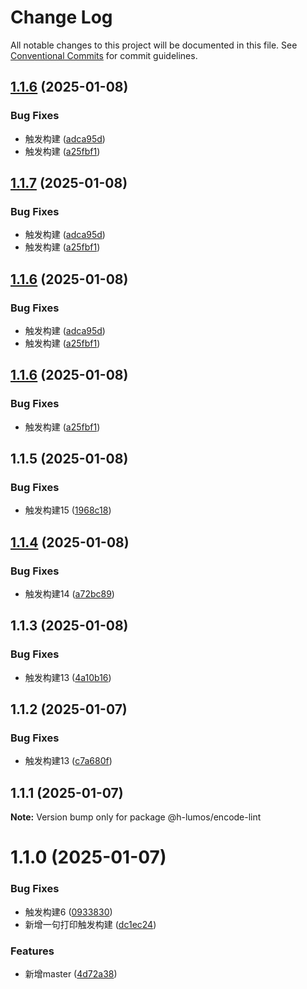# Change Log

All notable changes to this project will be documented in this file.
See [Conventional Commits](https://conventionalcommits.org) for commit guidelines.

## [1.1.6](https://github.com/encode-studio-fe/fe-spec/compare/v1.1.5...v1.1.6) (2025-01-08)


### Bug Fixes

* 触发构建 ([adca95d](https://github.com/encode-studio-fe/fe-spec/commit/adca95d4a73ecc7dcb4b84b9cfadd0f9d50c4380))
* 触发构建 ([a25fbf1](https://github.com/encode-studio-fe/fe-spec/commit/a25fbf102dbe53b21d706fbac0997ba4203f7cae))





## [1.1.7](https://github.com/encode-studio-fe/fe-spec/compare/v1.1.5...v1.1.7) (2025-01-08)


### Bug Fixes

* 触发构建 ([adca95d](https://github.com/encode-studio-fe/fe-spec/commit/adca95d4a73ecc7dcb4b84b9cfadd0f9d50c4380))
* 触发构建 ([a25fbf1](https://github.com/encode-studio-fe/fe-spec/commit/a25fbf102dbe53b21d706fbac0997ba4203f7cae))





## [1.1.6](https://github.com/encode-studio-fe/fe-spec/compare/v1.1.5...v1.1.6) (2025-01-08)


### Bug Fixes

* 触发构建 ([adca95d](https://github.com/encode-studio-fe/fe-spec/commit/adca95d4a73ecc7dcb4b84b9cfadd0f9d50c4380))
* 触发构建 ([a25fbf1](https://github.com/encode-studio-fe/fe-spec/commit/a25fbf102dbe53b21d706fbac0997ba4203f7cae))





## [1.1.6](https://github.com/encode-studio-fe/fe-spec/compare/v1.1.5...v1.1.6) (2025-01-08)


### Bug Fixes

* 触发构建 ([a25fbf1](https://github.com/encode-studio-fe/fe-spec/commit/a25fbf102dbe53b21d706fbac0997ba4203f7cae))





## 1.1.5 (2025-01-08)


### Bug Fixes

*  触发构建15 ([1968c18](https://github.com/encode-studio-fe/fe-spec/commit/1968c18e4f00b92cbf475a737aba393ee3e0f5ca))





## [1.1.4](https://github.com/encode-studio-fe/fe-spec/compare/v1.1.3...v1.1.4) (2025-01-08)


### Bug Fixes

*  触发构建14 ([a72bc89](https://github.com/encode-studio-fe/fe-spec/commit/a72bc89b3dc2cce62d3bacf0682bb456d323f2c9))





## 1.1.3 (2025-01-08)


### Bug Fixes

*  触发构建13 ([4a10b16](https://github.com/encode-studio-fe/fe-spec/commit/4a10b163c4d0bf1a756daa8991b92a803507da03))





## 1.1.2 (2025-01-07)


### Bug Fixes

*  触发构建13 ([c7a680f](https://github.com/encode-studio-fe/fe-spec/commit/c7a680f576d27eb6b2eb704a4185edf0122c7cc7))





## 1.1.1 (2025-01-07)

**Note:** Version bump only for package @h-lumos/encode-lint





# 1.1.0 (2025-01-07)


### Bug Fixes

*  触发构建6 ([0933830](https://github.com/encode-studio-fe/fe-spec/commit/093383028584f81214b7404500d880ebb67e9a3e))
* 新增一句打印触发构建 ([dc1ec24](https://github.com/encode-studio-fe/fe-spec/commit/dc1ec240b6119f88d31f10dacbd4f5bc3560f3f1))


### Features

* 新增master ([4d72a38](https://github.com/encode-studio-fe/fe-spec/commit/4d72a3861e4e7bd7a76ed375d4e0b6944833ae65))
